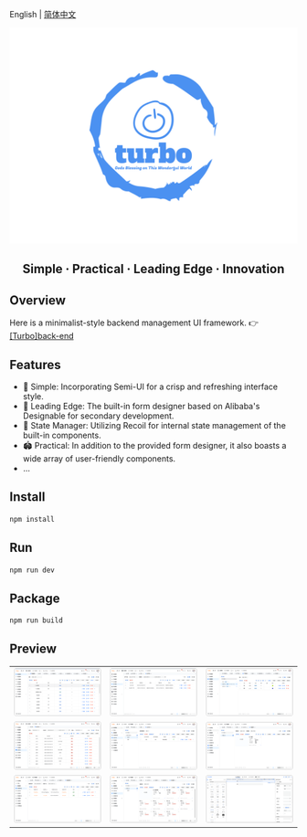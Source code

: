 English | [简体中文](./README.md)

<img src="./docs/logo.png" >

<h2 align="center">Simple · Practical · Leading Edge · Innovation</h2>

## Overview

Here is a minimalist-style backend management UI framework.
👉[[Turbo]back-end](https://github.com/ClearXs/Turbo.git)

## Features

- 👊 Simple: Incorporating Semi-UI for a crisp and refreshing interface style.
- 💢 Leading Edge: The built-in form designer based on Alibaba's Designable for secondary development.
- 🥮 State Manager: Utilizing Recoil for internal state management of the built-in components.
- 🏟 Practical: In addition to the provided form designer, it also boasts a wide array of user-friendly components.
- ...

## Install

```bash
npm install
```

## Run

```bash
npm run dev
```

## Package

```bash
npm run build
```

## Preview

<table>
    <tr>
        <td><img src="./docs/images/preview1.png" alt="preview1"/></td>
        <td><img src="./docs/images/preview2.png" alt="preview2"/></td>
        <td><img src="./docs/images/preview3.png" alt="preview3"/></td>
    </tr>
    <tr>
        <td><img src="./docs/images/preview4.png" alt="preview4"/></td>
        <td><img src="./docs/images/preview5.png" alt="preview5"/></td>
        <td><img src="./docs/images/preview6.png" alt="preview6"/></td>
    </tr>
    <tr>
        <td><img src="./docs/images/preview7.png" alt="preview7"/></td>
        <td><img src="./docs/images/preview8.png" alt="preview8"/></td>
      	<td><img src="./docs/images/preview9.png" alt="preview9"/></td>
    </tr>
</table>

